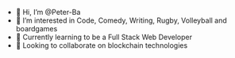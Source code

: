 - 👋 Hi, I’m @Peter-Ba
- 👀 I’m interested in Code, Comedy, Writing, Rugby, Volleyball and boardgames
- 🌱 Currently learning to be a Full Stack Web Developer
- 💞️ Looking to collaborate on blockchain technologies

<!---
Peter-Ba/Peter-Ba is a ✨ special ✨ repository because its `README.md` (this file) appears on your GitHub profile.
You can click the Preview link to take a look at your changes.
--->
